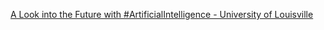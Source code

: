 [A Look into the Future with #ArtificialIntelligence - University of Louisville](https://qi.tc/qi/111257)